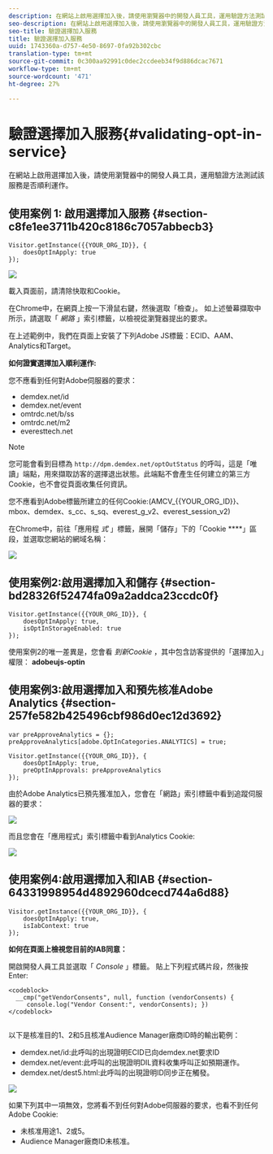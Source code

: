 ```yaml
---
description: 在網站上啟用選擇加入後，請使用瀏覽器中的開發人員工具，運用驗證方法測試該服務是否順利運作。
seo-description: 在網站上啟用選擇加入後，請使用瀏覽器中的開發人員工具，運用驗證方法測試該服務是否順利運作。
seo-title: 驗證選擇加入服務
title: 驗證選擇加入服務
uuid: 1743360a-d757-4e50-8697-0fa92b302cbc
translation-type: tm+mt
source-git-commit: 0c300aa92991c0dec2ccdeeb34f9d886dcac7671
workflow-type: tm+mt
source-wordcount: '471'
ht-degree: 27%

---
```



# 驗證選擇加入服務{#validating-opt-in-service}

在網站上啟用選擇加入後，請使用瀏覽器中的開發人員工具，運用驗證方法測試該服務是否順利運作。

## 使用案例 1: 啟用選擇加入服務 {#section-c8fe1ee3711b420c8186c7057abbecb3}

```
Visitor.getInstance({{YOUR_ORG_ID}}, { 
    doesOptInApply: true 
});
```

![](assets/use_case_1_1.png)

載入頁面前，請清除快取和Cookie。

在Chrome中，在網頁上按一下滑鼠右鍵，然後選取「檢查」。 如上述螢幕擷取中所示，請選取「 *網路* 」索引標籤，以檢視從瀏覽器提出的要求。

在上述範例中，我們在頁面上安裝了下列Adobe JS標籤：ECID、AAM、Analytics和Target。

**如何證實選擇加入順利運作:**

您不應看到任何對Adobe伺服器的要求：

* demdex.net/id
* demdex.net/event
* omtrdc.net/b/ss
* omtrdc.net/m2
* everesttech.net

>[!NOTE]
>
>您可能會看到目標為 `http://dpm.demdex.net/optOutStatus` 的呼叫，這是「唯讀」端點，用來擷取訪客的選擇退出狀態。此端點不會產生任何建立的第三方Cookie，也不會從頁面收集任何資訊。

您不應看到Adobe標籤所建立的任何Cookie:(AMCV_{{YOUR_ORG_ID}}、mbox、demdex、s_cc、s_sq、everest_g_v2、everest_session_v2)

在Chrome中，前往「應用程 *式* 」標籤，展開「儲存」下的「Cookie ****」區段，並選取您網站的網域名稱：

![](assets/use_case_1_2.png)

## 使用案例2:啟用選擇加入和儲存 {#section-bd28326f52474fa09a2addca23ccdc0f}

```
Visitor.getInstance({{YOUR_ORG_ID}}, { 
    doesOptInApply: true, 
    isOptInStorageEnabled: true 
});
```

使用案例2的唯一差異是，您會看 *到新Cookie* ，其中包含訪客提供的「選擇加入」權限： **adobeujs-optin**

## 使用案例3:啟用選擇加入和預先核准Adobe Analytics {#section-257fe582b425496cbf986d0ec12d3692}

```
var preApproveAnalytics = {}; 
preApproveAnalytics[adobe.OptInCategories.ANALYTICS] = true;

Visitor.getInstance({{YOUR_ORG_ID}}, { 
    doesOptInApply: true, 
    preOptInApprovals: preApproveAnalytics 
});
```

由於Adobe Analytics已預先獲准加入，您會在「網路」索引標籤中看到追蹤伺服器的要求：

![](assets/use_case_3_1.png)

而且您會在「應用程式」索引標籤中看到Analytics Cookie:

![](assets/use_case_3_2.png)

## 使用案例4:啟用選擇加入和IAB {#section-64331998954d4892960dcecd744a6d88}

```
Visitor.getInstance({{YOUR_ORG_ID}}, { 
    doesOptInApply: true, 
    isIabContext: true 
});
```

**如何在頁面上檢視您目前的IAB同意：**

開啟開發人員工具並選取「 *Console* 」標籤。 貼上下列程式碼片段，然後按Enter:

```
<codeblock>
  __cmp("getVendorConsents", null, function (vendorConsents) { 
     console.log("Vendor Consent:", vendorConsents); }) 
</codeblock>  
  
```

以下是核准目的1、2和5且核准Audience Manager廠商ID時的輸出範例：

* demdex.net/id:此呼叫的出現證明ECID已向demdex.net要求ID
* demdex.net/event:此呼叫的出現證明DIL資料收集呼叫正如預期運作。
* demdex.net/dest5.html:此呼叫的出現證明ID同步正在觸發。

![](assets/use_case_4_1.png)

如果下列其中一項無效，您將看不到任何對Adobe伺服器的要求，也看不到任何Adobe Cookie:

* 未核准用途1、2或5。
* Audience Manager廠商ID未核准。
